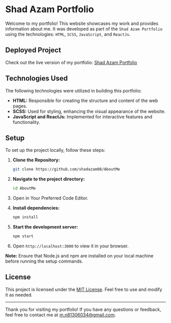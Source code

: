 <!-- # My Portfolio

This My Portfolio Website developed as part of the `Shad Azam Portfolio`. The Portfolio is built using `HTML, SCSS, JavaScript, ReactJs` technologies.

## Deployed link of project

## Deployed Project

[Shad Azam Portfolio](https://shad-azam.vercel.app/)

## Technologies Used

The following technologies were used in the development of My Portfolio:

- `HTML:` Used for creating the structure and content of web pages.
- `SCSS:` Used for styling the website and enhancing its visual appearance.
- `JavaScript and ReactJs:` Used for implementing interactive features and functionality.

## Setup

To set up the project locally, follow these steps:

1. **Clone the repository:**

```bash
    git clone https://github.com/shadazam08/AboutMe

2. Navigate to the project directory: `cd AboutMe`
3. Open the project in your preferred code editor.
4. Install dependencies: `npm install`
5. Start the development server: `npm start`
6. Open `http://localhost:3000` to view it in your browser.

**Note:** Ensure that Node.js and npm are installed on your local machine before running the setup commands.

## License

[MIT License](LICENSE)
``` -->

# Shad Azam Portfolio

Welcome to my portfolio! This website showcases my work and provides information about me. It was developed as part of the `Shad Azam Portfolio` using the technologies: `HTML`, `SCSS`, `JavaScript`, and `ReactJs`.

## Deployed Project

Check out the live version of my portfolio: [Shad Azam Portfolio](https://shad-azam.vercel.app/)

## Technologies Used

The following technologies were utilized in building this portfolio:

- **HTML:** Responsible for creating the structure and content of the web pages.
- **SCSS:** Used for styling, enhancing the visual appearance of the website.
- **JavaScript and ReactJs:** Implemented for interactive features and functionality.

## Setup

To set up the project locally, follow these steps:

1. **Clone the Repository:**

   ```bash
   git clone https://github.com/shadazam08/AboutMe

   ```

2. **Navigate to the project directory:**
   ```bash
   cd AboutMe
   ```
3. Open in Your Preferred Code Editor.
4. **Install dependencies:**
   ```bash
   npm install
   ```
5. **Start the development server:**
   ```bash
   npm start
   ```
6. Open `http://localhost:3000` to view it in your browser.

**Note:** Ensure that Node.js and npm are installed on your local machine before running the setup commands.

## License

This project is licensed under the [MIT License](LICENSE). Feel free to use and modify it as needed.

----------------------------------------
Thank you for visiting my portfolio! If you have any questions or feedback, feel free to contact me at [m.n81306034@gmail.com](mailto:m.n81306034@gmail.com).
